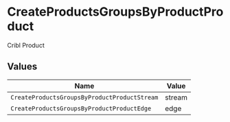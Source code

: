 # CreateProductsGroupsByProductProduct

Cribl Product


## Values

| Name                                         | Value                                        |
| -------------------------------------------- | -------------------------------------------- |
| `CreateProductsGroupsByProductProductStream` | stream                                       |
| `CreateProductsGroupsByProductProductEdge`   | edge                                         |